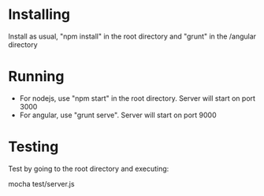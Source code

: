 # Installing

Install as usual, "npm install" in the root directory and "grunt" in the /angular directory

# Running

* For nodejs, use "npm start" in the root directory. Server will start on port 3000
* For angular, use "grunt serve". Server will start on port 9000


# Testing
Test by going to the root directory and executing:

mocha test/server.js